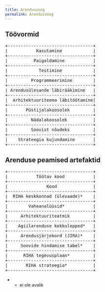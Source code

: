 ```yaml
---
title: Arendusvoog
permalink: Arendusvoog
---
```


## Töövormid

<pre>
+---------------------------------+
|           Kasutamine            |
+---------------------------------+
|          Paigaldamine           |
+---------------------------------+
|            Testimine            |
+---------------------------------+
|         Programmeerimine        |
+---------------------------------+
| Arendusülesande läbirääkimine   |
+---------------------------------+
|  Arhitektuuriteema läbitöötamine|
+---------------------------------+
|       Püstijalakoosolek         |
+---------------------------------+
|         Nädalakoosolek          |
+---------------------------------+
|         Soovist nõudeks         |
+---------------------------------+
|    Strateegia kujundamine       |
+---------------------------------+
</pre>  

## Arenduse peamised artefaktid

<pre>
+---------------------------------+
|           Töötav kood           |
+---------------------------------+
|               Kood              |
+---------------------------------+
|  RIHA keskkonnad (ülevaade)*    |
+---------------------------------+
|        Vaheanalüüsid*           |
+---------------------------------+
|     Arhitektuuriteatmik         |
+---------------------------------+
|    Agiilarenduse kokkulepped*   |
+---------------------------------+
|     Arendusjärjekord (JIRA)*    |
+---------------------------------+
|     Soovide hindamise tabel*    |
+---------------------------------+
|      RIHA tegevusplaan*         |
+---------------------------------+
|       RIHA strateegia*          |
+---------------------------------+
</pre>  

* - ei ole avalik

